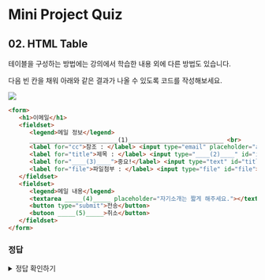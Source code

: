# Mini Project Quiz

## 02. HTML Table

테이블을 구성하는 방법에는 강의에서 학습한 내용 외에 다른 방법도 있습니다.

다음 빈 칸을 채워 아래와 같은 결과가 나올 수 있도록 코드를 작성해보세요.

![](./img/form.png)

```html
<form>
   <h1>이메일</h1>
   <fieldset>
      <legend>메일 정보</legend>
      _________________________(1)___________________________ <br>
      <label for="cc">참조 : </label> <input type="email" placeholder="aaa@naver.com"id="cc"><br>
      <label for="title">제목 : </label> <input type="____(2)____" id="important"><br>
      <label for="____(3)____">중요!</label> <input type="text" id="title"><br>
      <label for="file">파일첨부 : </label> <input type="file" id="file"><br>
   </fieldset>
   <fieldset>
      <legend>메일 내용</legend>
      <textarea _____(4)_____ placeholder="자기소개는 짧게 해주세요."></textarea><br>
      <button type="submit">전송</button>
      <butoon _____(5)_____>취소</button>
   </fieldset>
</form>

```

### 정답

<details>
<summary>정답 확인하기</summary>
<div markdown="1">

1. `<label for="receiver">받는 사람 : </label>`
2. `<label for="title">제목 : </label>`
3. `<input type="checkbox" id="important" />`
4. `<textarea cols="100" rows="30" placeholder="자기소개는 짧게 해주세요."></textarea>`

</div>
</details>
